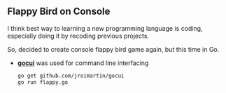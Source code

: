 ## Flappy Bird on Console

I think best way to learning a new programming language is coding, especially doing it by recoding previous projects.

So, decided to create console flappy bird game again, but this time in Go.

* [**gocui**](https://github.com/jroimartin/gocui) was used for command line interfacing

    ```bash
    go get github.com/jroimartin/gocui
    go run flappy.go
    ```